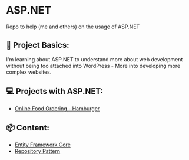 # ASP.NET
Repo to help (me and others) on the usage of ASP.NET

## 📝 Project Basics:
I'm learning about ASP.NET to understand more about web development without being too attached into WordPress - More into developing more complex websites.

## 💻 Projects with ASP.NET:
- [Online Food Ordering - Hamburger](https://github.com/raphaelfrei/hamburger-website)

## 📦 Content:
- [Entity Framework Core](https://github.com/raphaelfrei/asp-net/blob/main/ef-code.md)
- [Repository Pattern](https://github.com/raphaelfrei/asp-net/blob/main/repository-pattern.md)
